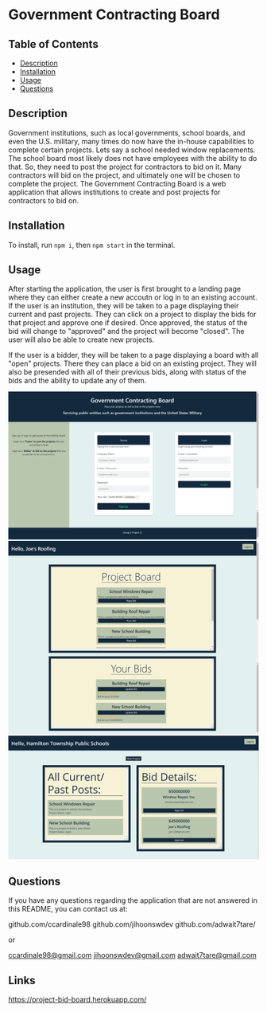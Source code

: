 # Government Contracting Board

## Table of Contents

- [Description](#description)
- [Installation](#installation)
- [Usage](#usage)
- [Questions](#questions)

## Description

Government institutions, such as local governments, school boards, and even the U.S. military, many times do now have the in-house capabilities to complete certain projects. Lets say a school needed window replacements. The school board most likely does not have employees with the ability to do that. So, they need to post the project for contractors to bid on it. Many contractors will bid on the project, and ultimately one will be chosen to complete the project. The Government Contracting Board is a web application that allows institutions to create and post projects for contractors to bid on.

## Installation

To install, run ```npm i```, then ```npm start``` in the terminal.

## Usage

After starting the application, the user is first brought to a landing page where they can either create a new accoutn or log in to an existing account. If the user is an institution, they will be taken to a page displaying their current and past projects. They can click on a project to display the bids for that project and approve one if desired. Once approved, the status of the bid will change to "approved" and the project will become "closed". The user will also be able to create new projects.

If the user is a bidder, they will be taken to a page displaying a board with all "open" projects. There they can place a bid on an existing project. They will also be presended with all of their previous bids, along with status of the bids and the ability to update any of them.

![screenshot of application](public/images/o5KeCyFZ1c.png)
![screenshot of application](public/images/MTGaqoqU5j.png)
![screenshot of application](public/images/qGtIQ5XtFn.png)

## Questions

If you have any questions regarding the application that are not answered in this README, you can contact us at: 

github.com/ccardinale98
github.com/jihoonswdev
github.com/adwait7tare/

or

ccardinale98@gmail.com
jihoonswdev@gmail.com
adwait7tare@gmail.com

## Links

https://project-bid-board.herokuapp.com/